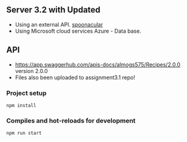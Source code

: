 ## Server 3.2 with Updated
  * Using an external API. [spoonacular](https://spoonacular.com/food-api/docs)
  * Using Microsoft cloud services Azure - Data base.
## API
  * https://app.swaggerhub.com/apis-docs/almogs575/Recipes/2.0.0 version 2.0.0
  * Files also been uploaded to assignment3.1 repo!
  
### Project setup
```
npm install
```

### Compiles and hot-reloads for development
```
npm run start
```
